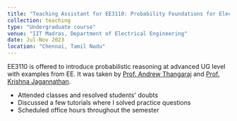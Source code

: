 ```yaml
---
title: "Teaching Assistant for EE3110: Probability Foundations for Electrical Engineers"
collection: teaching
type: "Undergraduate course"
venue: "IIT Madras, Department of Electrical Engineering"
date: Jul-Nov 2023
location: "Chennai, Tamil Nadu"
---
```


EE3110 is offered to introduce probabilistic reasoning at advanced UG level with examples from EE. It was taken by [Prof. Andrew Thangaraj](https://www.ee.iitm.ac.in/andrew/) and [Prof. Krishna Jagannathan](https://www.ee.iitm.ac.in/~krishnaj/).

- Attended classes and resolved students' doubts
- Discussed a few tutorials where I solved practice questions
- Scheduled office hours throughout the semester
